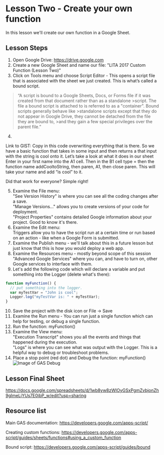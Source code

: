 # Lesson Two - Create your own function

In this lesson we'll create our own function in a Google Sheet.

## Lesson Steps

1. Open Google Drive: https://drive.google.com
2. Create a new Google Sheet and name our file: "LITA 2017 Custom Function (Lesson Two)"
3. Click on Tools menu and choose Script Editor - This opens a script file that is associated with the sheet we just created. This is what’s called a bound script. 
>“A script is bound to a Google Sheets, Docs, or Forms file if it was created from that document rather than as a standalone >script. The file a bound script is attached to is referred to as a "container". Bound scripts generally behave like >standalone scripts except that they do not appear in Google Drive, they cannot be detached from the file they are bound to, >and they gain a few special privileges over the parent file.”
4.
Link to GIST: Copy in this code overwriting everything that is there.
So we have a basic function that takes in some input and then returns a that input with the string is cool onto it. Let’s take a look at what it does in our sheet
Enter in your first name into the A1 cell. Then in the B1 cell type = then the function name addCooltoString, then paren, A1, then close paren.
This will take your name and add “is cool” to it.

Did that work for everyone? Simple right! 



5. Examine the File menu:<br/>
"See Version History" is where you can see all the coding changes after a save.<br/>
"Manage Versions..." allows you to create versions of your code for deployment.<br/>
"Project Properties" contains detailed Google information about your project. Good to know it's there.<br/>
6. Examine the Edit menu:<br/>
Triggers allow you to have the script run at a certain time or run based on an action - like when a Google Form is submitted.<br/>
7. Examine the Publish menu - we'll talk about this in a future lesson but just know that this is how you would deploy a web app.
8. Examine the Resources menu - mostly beyond scope of this session<br/>
"Advanced Google Services" where you can, and have to turn on, other Google services to interface with them.<br/>
9. Let's add the following code which will declare a variable and put something into the Logger (delete what's there):
```javascript
function myFunction() {
  // put something into the logger.
  var myTestVar = "John is cool";
  Logger.log("myTestVar is: " + myTestVar);
}
```
10. Save the project with the disk icon or File -> Save
11. Examine the Run menu - You can run just a single function which can help for testing, or debug a single function.<br/>
12. Run the function: myFunction()
13. Examine the View menu:<br/>
"Execution Transcript" shows you all the events and things that happened during the execution.<br/>
"Logs" is where you can see what was output with the Logger. This is a helpful way to debug or troubleshoot problems.<br/>
14. Place a stop point (red dot) and Debug the function: myFunction()
![Image of GAS Debug](debug.png)

## Lesson Final Sheet

https://docs.google.com/spreadsheets/d/1wb8yw8zWIOyGSxPgmZvbjonZh9gImeLjYUs7E0ibP_w/edit?usp=sharing

## Resource list

Main GAS documentation: https://developers.google.com/apps-script/

Creating custom functions: https://developers.google.com/apps-script/guides/sheets/functions#using_a_custom_function

Bound script: https://developers.google.com/apps-script/guides/bound
